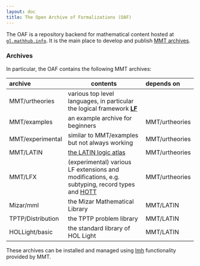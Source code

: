 ```yaml
---
layout: doc
title: The Open Archive of Formalizations (OAF)
---
```

The OAF is a repository backend for mathematical content hosted at [`gl.mathhub.info`](http://gl.mathhub.info).
It is the main place to develop and publish [MMT archives](.).

### Archives
In particular, the OAF contains the following MMT archives:

archive |	contents |	depends on
:----- | -------- | :--------
MMT/urtheories |	various top level languages, in particular the logical framework [**LF**](https://en.wikipedia.org/wiki/Logical_framework#LF) | 	
MMT/examples	| an example archive for beginners	| MMT/urtheories
MMT/experimental	| similar to MMT/examples but not always working	| MMT/urtheories
MMT/LATIN	| [the LATIN logic atlas](LATIN/index)	| MMT/urtheories
MMT/LFX | (experimental) various LF extensions and modifications, e.g. subtyping, record types and [HOTT](https://homotopytypetheory.org) | MMT/urtheories
Mizar/mml	| the Mizar Mathematical Library	| MMT/LATIN
TPTP/Distribution	| the TPTP problem library	| MMT/LATIN
HOLLight/basic	| the standard library of HOL Light	| MMT/LATIN


These archives can be installed and managed using [lmh](Mathhub/lmh) functionality provided by MMT. 
